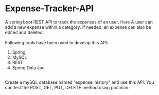 # Expense-Tracker-API
A spring boot REST API to track the expenses of an user. Here A user can add a new expense within a category. If needed, an expense can also be edited and deleted. <br><br>
Following tools have been used to develop this API:<br>
1. Spring
2. MySQL
3. REST
4. Spring Data Jpa

<br>
Create a mySQL database named "expense_history" and use this API. You can test the POST, GET, PUT, DELETE method using postman.

